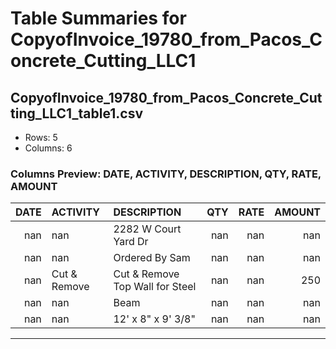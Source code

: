 # Table Summaries for CopyofInvoice_19780_from_Pacos_Concrete_Cutting_LLC1

## CopyofInvoice_19780_from_Pacos_Concrete_Cutting_LLC1_table1.csv
- Rows: 5
- Columns: 6
### Columns Preview: DATE, ACTIVITY, DESCRIPTION, QTY, RATE, AMOUNT

|   DATE | ACTIVITY     | DESCRIPTION                     |   QTY |   RATE |   AMOUNT |
|-------:|:-------------|:--------------------------------|------:|-------:|---------:|
|    nan | nan          | 2282 W Court Yard Dr            |   nan |    nan |      nan |
|    nan | nan          | Ordered By Sam                  |   nan |    nan |      nan |
|    nan | Cut & Remove | Cut & Remove Top Wall for Steel |   nan |    nan |      250 |
|    nan | nan          | Beam                            |   nan |    nan |      nan |
|    nan | nan          | 12' x 8" x 9' 3/8"              |   nan |    nan |      nan |

---